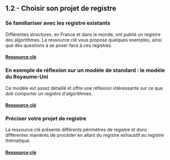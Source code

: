 ## 1.2 - Choisir son projet de registre

### Se familiariser avec les registre existants

Différentes structures, en France et dans le monde, ont publié un registre des algorithmes. La ressource clé vous propose quelques exemples, ainsi que des questions à se poser face à ces registres.

#### [Ressource clé](https://nx12829.your-storageshare.de/s/j9oQjEm8tocbmdK)

### En exemple de réflexion sur un modèle de standard : le modèle du Royaume-Uni

Ce modèle est assez détaillé et offre une réflexion intéressante sur ce que doit comporter un registre d'algorithmes.

#### [Ressource clé](https://www.gov.uk/government/collections/algorithmic-transparency-standard)

### Préciser votre projet de registre

La ressource clé présente différents périmètres de registre et donc différentes manières de procéder en allant du registre exhaustif au registre thématique.

#### [Ressource clé](https://nx12829.your-storageshare.de/s/zZfxPeANqApSXcF)